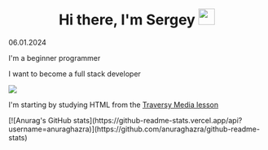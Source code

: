 <h1 align="center">Hi there, I'm Sergey</a> 
<img src="https://github.com/blackcater/blackcater/raw/main/images/Hi.gif" height="32"/></h1>
<p>06.01.2024</p>
<p>I'm a beginner programmer</p>
<p>I want to become a full stack developer</p>
<p><img src="https://img.shields.io/badge/html5-%23E34F26.svg?style=for-the-badge&logo=html5&logoColor=white">
<p>I'm starting by studying HTML from the <a href="https://www.youtube.com/watch?v=UB1O30fR-EE">Traversy Media lesson</a></p> 
[![Anurag's GitHub stats](https://github-readme-stats.vercel.app/api?username=anuraghazra)](https://github.com/anuraghazra/github-readme-stats)
